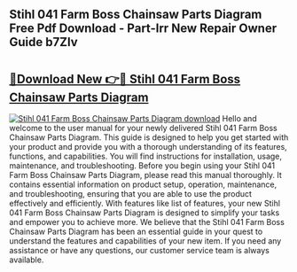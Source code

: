 ## Stihl 041 Farm Boss Chainsaw Parts Diagram Free Pdf Download - Part-Irr New Repair Owner Guide b7ZIv

# <h2><a href="http://dfirhw.blite.top/?on=Stihl+041+Farm+Boss+Chainsaw+Parts+Diagram">🔗Download New 👉🔴 Stihl 041 Farm Boss Chainsaw Parts Diagram</a></h2>

[![Stihl 041 Farm Boss Chainsaw Parts Diagram download](https://i.imgur.com/lujVjoI.png)](http://dfirhw.blite.top/?on=Stihl+041+Farm+Boss+Chainsaw+Parts+Diagram)
Hello and welcome to the user manual for your newly delivered Stihl 041 Farm Boss Chainsaw Parts Diagram. This guide is designed to help you get started with your product and provide you with a thorough understanding of its features, functions, and capabilities. You will find instructions for installation, usage, maintenance, and troubleshooting. Before you begin using your Stihl 041 Farm Boss Chainsaw Parts Diagram, please read this manual thoroughly. It contains essential information on product setup, operation, maintenance, and troubleshooting, ensuring that you are able to use the product effectively and efficiently. With features like list of features, your new Stihl 041 Farm Boss Chainsaw Parts Diagram is designed to simplify your tasks and empower you to achieve more. We believe that the Stihl 041 Farm Boss Chainsaw Parts Diagram has been an essential guide in your quest to understand the features and capabilities of your new item. If you need any assistance or have any questions, our customer service team is always available.
